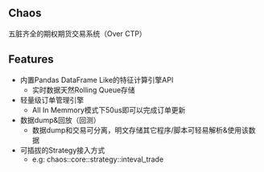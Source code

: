 ## Chaos

五脏齐全的期权期货交易系统（Over CTP）

## Features

- 内置Pandas DataFrame Like的特征计算引擎API
  - 实时数据天然Rolling Queue存储
- 轻量级订单管理引擎
  - All In Memmory模式下50us即可以完成订单更新
- 数据dump&回放（回测）
  - 数据dump和交易可分离，明文存储其它程序/脚本可轻易解析&使用该数据
- 可插拔的Strategy接入方式
  - e.g: chaos::core::strategy::inteval_trade